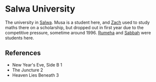 # Salwa University
The university in [Salwa](../Salwa.md). Musa is a student here, and [Zach](../../Person/Zach.md) used to study maths there on a scholarship, but dropped out in first year due to the competitive pressure, sometime around 1996. [Rumeha](../../Person/Rumeha.md) and [Sabbah](../../Person/Sabbah.md) were students here.

## References
- New Year's Eve, Side B 1
- The Juncture 2
- Heaven Lies Beneath 3
